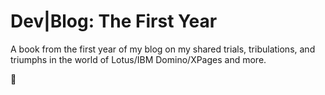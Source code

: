Dev|Blog: The First Year
=======

A book from the first year of my blog on my shared trials, tribulations, and triumphs in the world of Lotus/IBM Domino/XPages and more.

:beers: